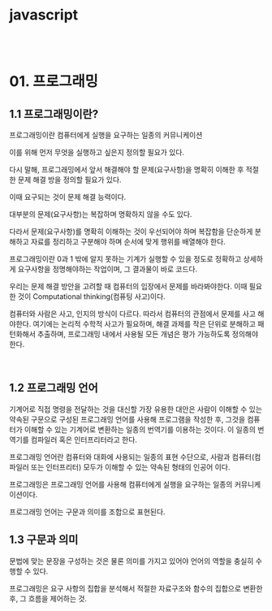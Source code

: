 # javascript

<br>
<br>

# 01. 프로그래밍

## 1.1 프로그래밍이란?
프로그래밍이란 컴퓨터에게 실행을 요구하는 일종의 커뮤니케이션

이를 위해 먼저 무엇을 실행하고 싶은지 정의할 필요가 있다. 

다시 말해, 프로그래밍에서 앞서 해결해야 할 문제(요구사항)을 명확히 이해한 후 적절한 문제 해결 방을 정의할 필요가 있다.

이때 요구되는 것이 문제 해결 능력이다.

대부분의 문제(요구사항)는 복잡하며 명확하지 않을 수도 있다.

다라서 문제(요구사항)를 명확히 이해하는 것이 우선되어야 하며 복잡함을 단순하게 분해하고 자료를 정리하고 구분해야 하며 순서에 맞게 행위를 배열해야 한다.

프로그래밍이란 0과 1 밖에 알지 못하는 기계가 실행할 수 있을 정도로 정확하고 상세하게 요구사항을 정명해야하는 작업이며, 그 결과물이 바로 코드다.

우리는 문제 해결 방안을 고려할 때 컴퓨터의 입장에서 문제를 바라봐야한다. 이때 필요한 것이 Computational thinking(컴퓨팅 사고)이다.

컴퓨터와 사람은 사고, 인지의 방식이 다르다. 따라서 컴퓨터의 관점에서 문제를 사고 해야한다. 여기에는 논리적 수학적 사고가 필요하며, 해결 과제를 작은 단위로 분해하고 패턴화해서 추출하며, 프로그래밍 내에서 사용될 모든 개념은 평가 가능하도록 정의해야 한다.

<br>

## 1.2 프로그래밍 언어
기계어로 직접 명령을 전달하는 것을 대신할 가장 유용한 대안은 사람이 이해할 수 있는 약속된 구문으로 구성된 프로그래밍 언어를 사용해 프로그램을 작성한 후, 그것을 컴퓨터가 이해할 수 있는 기계어로 변환하는 일종의 번역기를 이용하는 것이다. 이 일종의 번역기를 컴파일러 혹은 인터프리터라고 한다.

프로그래밍 언어란 컴퓨터와 대화에 사용되는 일종의 표현 수단으로, 사람과 컴퓨터(컴파일러 또는 인터프리터) 모두가 이해할 수 있는 약속된 형태의 인공어 이다.

프로그래밍은 프로그래밍 언어를 사용해 컴퓨터에게 실행을 요구하는 일종의 커뮤니케이션이다.

프로그래밍 언어는 구문과 의미를 조합으로 표현된다.

## 1.3 구문과 의미
문법에 맞는 문장을 구성하는 것은 물론 의미를 가지고 있어야 언어의 역할을 충실히 수행할 수 있다.


프로그래밍은 요구 사항의 집합을 분석해서 적절한 자료구조와 함수의 집합으로 변환한 후, 그 흐름을 제어하는 것.